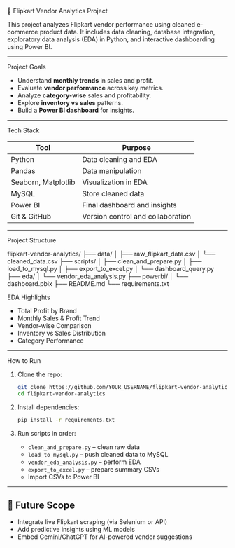 🛒 Flipkart Vendor Analytics Project

This project analyzes Flipkart vendor performance using cleaned e-commerce product data. It includes data cleaning, database integration, exploratory data analysis (EDA) in Python, and interactive dashboarding using Power BI.

---
 Project Goals

- Understand **monthly trends** in sales and profit.
- Evaluate **vendor performance** across key metrics.
- Analyze **category-wise** sales and profitability.
- Explore **inventory vs sales** patterns.
- Build a **Power BI dashboard** for insights.

---
Tech Stack

| Tool         | Purpose                              |
| ------------ | ------------------------------------- |
| Python       | Data cleaning and EDA                 |
| Pandas       | Data manipulation                     |
| Seaborn, Matplotlib | Visualization in EDA           |
| MySQL        | Store cleaned data                    |
| Power BI     | Final dashboard and insights          |
| Git & GitHub | Version control and collaboration     |

---
Project Structure

flipkart-vendor-analytics/
├── data/
│   ├── raw\_flipkart\_data.csv
│   └── cleaned\_data.csv
├── scripts/
│   ├── clean\_and\_prepare.py
│   ├── load\_to\_mysql.py
│   ├── export\_to\_excel.py
│   └── dashboard\_query.py
├── eda/
│   └── vendor\_eda\_analysis.py
├── powerbi/
│   └── dashboard.pbix
├── README.md
└── requirements.txt

 EDA Highlights

- Total Profit by Brand
- Monthly Sales & Profit Trend
- Vendor-wise Comparison
- Inventory vs Sales Distribution
- Category Performance

---
 How to Run

1. Clone the repo:
   ```bash
   git clone https://github.com/YOUR_USERNAME/flipkart-vendor-analytics.git
   cd flipkart-vendor-analytics

2. Install dependencies:

   ```bash
   pip install -r requirements.txt
   ```

3. Run scripts in order:

   * `clean_and_prepare.py` – clean raw data
   * `load_to_mysql.py` – push cleaned data to MySQL
   * `vendor_eda_analysis.py` – perform EDA
   * `export_to_excel.py` – prepare summary CSVs
   * Import CSVs to Power BI

---

## 🧠 Future Scope

* Integrate live Flipkart scraping (via Selenium or API)
* Add predictive insights using ML models
* Embed Gemini/ChatGPT for AI-powered vendor suggestions


